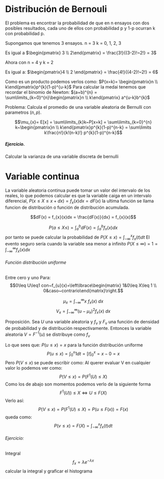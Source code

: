 # Distribución de Bernouli

El problema es encontrar la probabilidad de que en n ensayos con dos posibles resultados, cada uno de ellos con probabilidad p y 1-p  ocurran k con probabilidad p.

Supongamos que tenemos 3 ensayos.
n = 3
k = 0, 1, 2, 3

Es igual a $\begin{pmatrix} 3 \\ 2\end{pmatrix} = \frac{3!}{(3-2)!~2!} = 3$ 

Ahora con n = 4 y k = 2

Es igual a: $\begin{pmatrix}4 \\ 2 \end{pmatrix} = \frac{4!}{(4-2)!~2!} = 6$

Como es un producto podemos verlos como: $P(x=k)= \begin{pmatrix}n \\ k\end{pmatrix}p^{k}(1-p)^{u-k}$ 
Para calcular la medai tenemos que recordar el binomio de Newton: $(a+b)^{n} = \sum\limits_{k=0}^{n}\begin{pmatrix}n \\ k\end{pmatrix} a^{u-k}b^{k}$ 

Problema: Calcula el promedio de una variable aleatoria de Bernulli con parametros $(n,p)$.

$$\mu_{x}= E[x] = \sum\limits_{k}k~P[x=k] = \sum\limits_{k=0}^{n} k~\begin{pmatrix}n \\ k\end{pmatrix}p^{k}(1-p)^{n-k} = \sum\limits k\frac{n!}{k!(n-k)!} p^{k}(1-p)^{n-k}$$

##### Ejercicio.
Calcular la varianza de una variable discreta de bernulli

# Variable continua

La variable aleatoria continua puede tomar un valor del intervalo de los reales, lo que podemos calcular es que la variable caiga en un intervalo diferencial, $P(x\leq X\leq x+dx) = f_{x}(x)dx = dF(x)$ la ultima función se llama funcion de distribución o función de distribución acumulada.

$$dF(x) = f_{x}(x)dx = \frac{dF(x)}{dx} = f_{x}(x)$$

$$P(a\leq X \leq) = \int_{a}^{b}dF(x) = \int_{a}^{b}f_{x}(x)dx$$ 
por tanto se puede calcular la probabilidad de $P(X\leq x) =\int_{-\infty}^{x}f_{x}(t)dt$ 
El evento seguro sería cuando la variable sea menor a infinito $P(X\leq\infty) = 1 =\int_{-\infty}^{\infty}f_{x}(x) dx$ 

###### Función distribución uniforme 
Entre cero y uno
Para: 
$$0\leq U\leq1 con~f_{u}(x)=\left\lbrace\begin{matrix} 1&0\leq X\leq 1 \\ 0&caso~contrario\end{matrix}\right.$$

$$\mu_{x}= \int_{-\infty}^{\infty}x~f_{x}(x)~dx$$ 
$$V_{x}=\int_{-\infty}^{\infty}(u-\mu_{x})^{2}f_{x}(x)~dx$$ 

Proposición. Sea $U$ una variable aleatoria y $f_{v}$ y $F_{v}$ una función de densidad de probabilidad y de distribución respectivamente. Entonces la variable aleatoria $V=F^{-1}(u)$ se distribuye como $f_{v}$ 

Lo que sees que: $P(u\leq x) =x$ para la función distribución uniforme
$$P(u\leq x) = \int_{0}^{x}1dt = [t]_{0}^{x}= x-0 = x$$
Pero $P(V\leq x)$ se puede escribir como:
Al querer evaluar V en cualquier valor lo podemos ver como:
$$P(V\leq x) = P(F^{1}(U)\leq X)$$
Como los de abajo son momentos podemos verlo de la siguiente forma
$$F^{1}(U)) \leq X\iff U\leq F(X)$$
Verlo así:
$$P(V\leq x) = P(F^{1}(U)\leq X) = P(u\leq F(x))=F(x)$$
queda como:
$$P(v\leq x)=F(X)=\int_{-\infty}^{x}f_{x}(t)dt$$

###### Ejercicio:
Integral
$$f_{x}=\lambda e^{-\lambda x}$$
calcular la integral y graficar el histograma